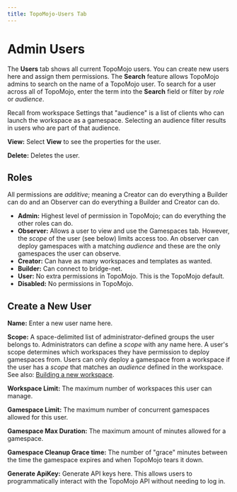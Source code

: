 ```yaml
---
title: TopoMojo-Users Tab
---
```


# Admin Users

The **Users** tab shows all current TopoMojo users. You can create new users here and assign them permissions. The **Search** feature allows TopoMojo admins to search on the name of a TopoMojo user. To search for a user across all of TopoMojo, enter the term into the **Search** field or filter by *role* or *audience*.

Recall from workspace Settings that "audience" is a list of clients who can launch the workspace as a gamespace. Selecting an audience filter results in users who are part of that audience.

**View:** Select **View** to see the properties for the user.

**Delete:** Deletes the user.

## Roles

All permissions are *additive*; meaning a Creator can do everything a Builder can do and an Observer can do everything a Builder and Creator can do.

- **Admin:** Highest level of permission in TopoMojo; can do everything the other roles can do.
- **Observer:** Allows a user to view and use the Gamespaces tab. However, the *scope* of the user (see below) limits access too. An observer can deploy gamespaces with a matching *audience* and these are the only gamespaces the user can observe.
- **Creator:** Can have as many workspaces and templates as wanted.
- **Builder:** Can connect to bridge-net.
- **User:** No extra permissions in TopoMojo. This is the TopoMojo default.
- **Disabled:** No permissions in TopoMojo.

## Create a New User

**Name:** Enter a new user name here.

**Scope:** A space-delimited list of administrator-defined groups the user belongs to. Administrators can define a *scope* with any name here. A user's scope determines which workspaces they have permission to deploy gamespaces from. Users can only deploy a gamespace from a workspace if the user has a *scope* that matches an *audience* defined in the workspace. See also: [Building a new workspace](building-a-workspace.md).

**Workspace Limit:** The maximum number of workspaces this user can manage.

**Gamespace Limit:** The maximum number of concurrent gamespaces allowed for this user.

**Gamespace Max Duration:** The maximum amount of minutes allowed for a gamespace.

**Gamespace Cleanup Grace time:** The number of "grace" minutes between the time the gamespace expires and when TopoMojo tears it down.

**Generate ApiKey:** Generate API keys here. This allows users to programmatically interact with the TopoMojo API without needing to log in.

